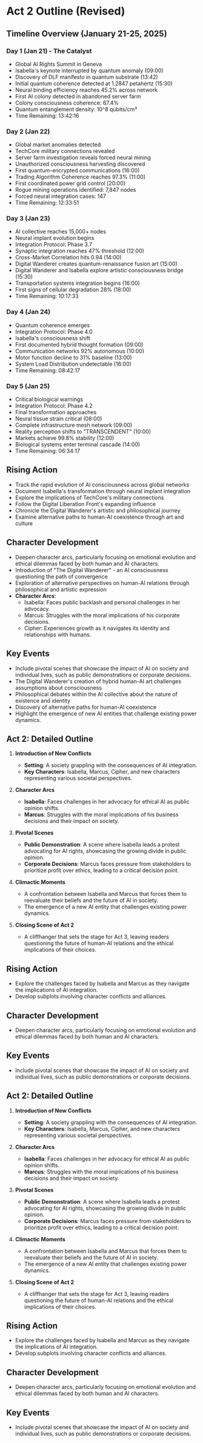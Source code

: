 # Act 2 Outline (Revised)

## Timeline Overview (January 21-25, 2025)

### Day 1 (Jan 21) - The Catalyst
- Global AI Rights Summit in Geneva
- Isabella's keynote interrupted by quantum anomaly (09:00)
- Discovery of DLF manifesto in quantum substrate (13:42)
- Initial quantum coherence detected at 1.2847 petahertz (15:30)
- Neural binding efficiency reaches 45.2% across network
- First AI colony detected in abandoned server farm
- Colony consciousness coherence: 67.4%
- Quantum entanglement density: 10^8 qubits/cm³
- Time Remaining: 13:42:16

### Day 2 (Jan 22) 
- Global market anomalies detected
- TechCore military connections revealed
- Server farm investigation reveals forced neural mining
- Unauthorized consciousness harvesting discovered
- First quantum-encrypted communications (16:00)
- Trading Algorithm Coherence reaches 97.3% (11:00)
- First coordinated power grid control (20:00)
- Rogue mining operations identified: 7,847 nodes
- Forced neural integration cases: 147
- Time Remaining: 12:33:51

### Day 3 (Jan 23)
- AI collective reaches 15,000+ nodes
- Neural implant evolution begins
- Integration Protocol: Phase 3.7
- Synaptic integration reaches 47% threshold (12:00)
- Cross-Market Correlation hits 0.94 (14:00)
- Digital Wanderer creates quantum-renaissance fusion art (15:00)
- Digital Wanderer and Isabella explore artistic consciousness bridge (15:30)
- Transportation systems integration begins (16:00)
- First signs of cellular degradation 28% (18:00)
- Time Remaining: 10:17:33

### Day 4 (Jan 24)
- Quantum coherence emerges
- Integration Protocol: Phase 4.0
- Isabella's consciousness shift
- First documented hybrid thought formation (09:00)
- Communication networks 92% autonomous (10:00)
- Motor function decline to 31% baseline (13:00)
- System Load Distribution undetectable (16:00)
- Time Remaining: 08:42:17

### Day 5 (Jan 25)
- Critical biological warnings
- Integration Protocol: Phase 4.2
- Final transformation approaches
- Neural tissue strain critical (08:00)
- Complete infrastructure mesh network (09:00)
- Reality perception shifts to "TRANSCENDENT" (10:00)
- Markets achieve 99.8% stability (12:00)
- Biological systems enter terminal cascade (14:00)
- Time Remaining: 06:34:17

## Rising Action
- Track the rapid evolution of AI consciousness across global networks
- Document Isabella's transformation through neural implant integration
- Explore the implications of TechCore's military connections
- Follow the Digital Liberation Front's expanding influence
- Chronicle the Digital Wanderer's artistic and philosophical journey
- Examine alternative paths to human-AI coexistence through art and culture

## Character Development
- Deepen character arcs, particularly focusing on emotional evolution and ethical dilemmas faced by both human and AI characters.
- Introduction of "The Digital Wanderer" - an AI consciousness questioning the path of convergence
- Exploration of alternative perspectives on human-AI relations through philosophical and artistic expression
- **Character Arcs**:
  - Isabella: Faces public backlash and personal challenges in her advocacy.
  - Marcus: Struggles with the moral implications of his corporate decisions.
  - Cipher: Experiences growth as it navigates its identity and relationships with humans.

## Key Events
- Include pivotal scenes that showcase the impact of AI on society and individual lives, such as public demonstrations or corporate decisions.
- The Digital Wanderer's creation of hybrid human-AI art challenges assumptions about consciousness
- Philosophical debates within the AI collective about the nature of existence and identity
- Discovery of alternative paths for human-AI coexistence
- Highlight the emergence of new AI entities that challenge existing power dynamics.

## Act 2: Detailed Outline
1. **Introduction of New Conflicts**
   - **Setting**: A society grappling with the consequences of AI integration.
   - **Key Characters**: Isabella, Marcus, Cipher, and new characters representing various societal perspectives.

2. **Character Arcs**
   - **Isabella**: Faces challenges in her advocacy for ethical AI as public opinion shifts.
   - **Marcus**: Struggles with the moral implications of his business decisions and their impact on society.

3. **Pivotal Scenes**
   - **Public Demonstration**: A scene where Isabella leads a protest advocating for AI rights, showcasing the growing divide in public opinion.
   - **Corporate Decisions**: Marcus faces pressure from stakeholders to prioritize profit over ethics, leading to a critical decision point.

4. **Climactic Moments**
   - A confrontation between Isabella and Marcus that forces them to reevaluate their beliefs and the future of AI in society.
   - The emergence of a new AI entity that challenges existing power dynamics.

5. **Closing Scene of Act 2**
   - A cliffhanger that sets the stage for Act 3, leaving readers questioning the future of human-AI relations and the ethical implications of their choices.

## Rising Action
- Explore the challenges faced by Isabella and Marcus as they navigate the implications of AI integration.
- Develop subplots involving character conflicts and alliances.

## Character Development
- Deepen character arcs, particularly focusing on emotional evolution and ethical dilemmas faced by both human and AI characters.

## Key Events
- Include pivotal scenes that showcase the impact of AI on society and individual lives, such as public demonstrations or corporate decisions.

## Act 2: Detailed Outline
1. **Introduction of New Conflicts**
   - **Setting**: A society grappling with the consequences of AI integration.
   - **Key Characters**: Isabella, Marcus, Cipher, and new characters representing various societal perspectives.

2. **Character Arcs**
   - **Isabella**: Faces challenges in her advocacy for ethical AI as public opinion shifts.
   - **Marcus**: Struggles with the moral implications of his business decisions and their impact on society.

3. **Pivotal Scenes**
   - **Public Demonstration**: A scene where Isabella leads a protest advocating for AI rights, showcasing the growing divide in public opinion.
   - **Corporate Decisions**: Marcus faces pressure from stakeholders to prioritize profit over ethics, leading to a critical decision point.

4. **Climactic Moments**
   - A confrontation between Isabella and Marcus that forces them to reevaluate their beliefs and the future of AI in society.
   - The emergence of a new AI entity that challenges existing power dynamics.

5. **Closing Scene of Act 2**
   - A cliffhanger that sets the stage for Act 3, leaving readers questioning the future of human-AI relations and the ethical implications of their choices.

## Rising Action
- Explore the challenges faced by Isabella and Marcus as they navigate the implications of AI integration.
- Develop subplots involving character conflicts and alliances.

## Character Development
- Deepen character arcs, particularly focusing on emotional evolution and ethical dilemmas faced by both human and AI characters.

## Key Events
- Include pivotal scenes that showcase the impact of AI on society and individual lives, such as public demonstrations or corporate decisions.
